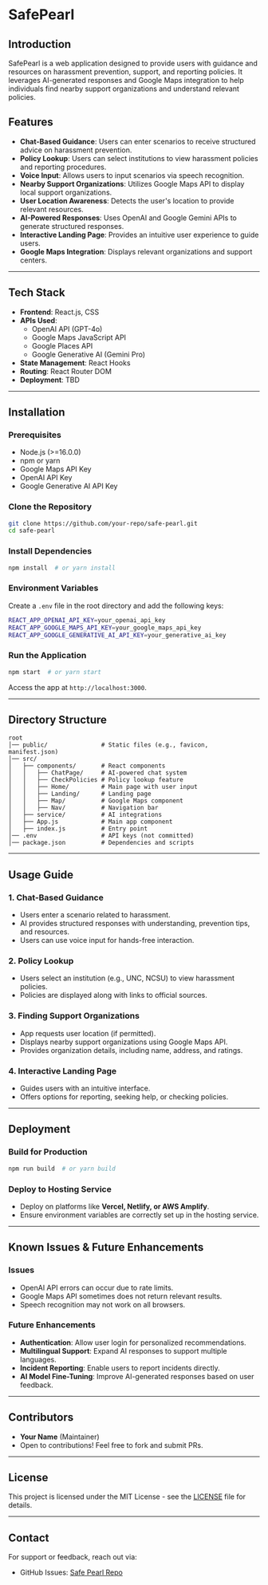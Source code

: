 # SafePearl

## Introduction
SafePearl is a web application designed to provide users with guidance and resources on harassment prevention, support, and reporting policies. It leverages AI-generated responses and Google Maps integration to help individuals find nearby support organizations and understand relevant policies.

## Features
- **Chat-Based Guidance**: Users can enter scenarios to receive structured advice on harassment prevention.
- **Policy Lookup**: Users can select institutions to view harassment policies and reporting procedures.
- **Voice Input**: Allows users to input scenarios via speech recognition.
- **Nearby Support Organizations**: Utilizes Google Maps API to display local support organizations.
- **User Location Awareness**: Detects the user's location to provide relevant resources.
- **AI-Powered Responses**: Uses OpenAI and Google Gemini APIs to generate structured responses.
- **Interactive Landing Page**: Provides an intuitive user experience to guide users.
- **Google Maps Integration**: Displays relevant organizations and support centers.

---

## Tech Stack
- **Frontend**: React.js, CSS
- **APIs Used**:
  - OpenAI API (GPT-4o)
  - Google Maps JavaScript API
  - Google Places API
  - Google Generative AI (Gemini Pro)
- **State Management**: React Hooks
- **Routing**: React Router DOM
- **Deployment**: TBD

---

## Installation

### Prerequisites
- Node.js (>=16.0.0)
- npm or yarn
- Google Maps API Key
- OpenAI API Key
- Google Generative AI API Key

### Clone the Repository
```sh
git clone https://github.com/your-repo/safe-pearl.git
cd safe-pearl
```

### Install Dependencies
```sh
npm install  # or yarn install
```

### Environment Variables
Create a `.env` file in the root directory and add the following keys:
```sh
REACT_APP_OPENAI_API_KEY=your_openai_api_key
REACT_APP_GOOGLE_MAPS_API_KEY=your_google_maps_api_key
REACT_APP_GOOGLE_GENERATIVE_AI_API_KEY=your_generative_ai_key
```

### Run the Application
```sh
npm start  # or yarn start
```
Access the app at `http://localhost:3000`.

---

## Directory Structure
```
root
│── public/               # Static files (e.g., favicon, manifest.json)
│── src/
│   ├── components/       # React components
│   │   ├── ChatPage/     # AI-powered chat system
│   │   ├── CheckPolicies # Policy lookup feature
│   │   ├── Home/         # Main page with user input
│   │   ├── Landing/      # Landing page
│   │   ├── Map/          # Google Maps component
│   │   ├── Nav/          # Navigation bar
│   ├── service/          # AI integrations
│   ├── App.js            # Main app component
│   ├── index.js          # Entry point
│── .env                  # API keys (not committed)
│── package.json          # Dependencies and scripts
```

---

## Usage Guide

### 1. Chat-Based Guidance
- Users enter a scenario related to harassment.
- AI provides structured responses with understanding, prevention tips, and resources.
- Users can use voice input for hands-free interaction.

### 2. Policy Lookup
- Users select an institution (e.g., UNC, NCSU) to view harassment policies.
- Policies are displayed along with links to official sources.

### 3. Finding Support Organizations
- App requests user location (if permitted).
- Displays nearby support organizations using Google Maps API.
- Provides organization details, including name, address, and ratings.

### 4. Interactive Landing Page
- Guides users with an intuitive interface.
- Offers options for reporting, seeking help, or checking policies.

---

## Deployment

### Build for Production
```sh
npm run build  # or yarn build
```

### Deploy to Hosting Service
- Deploy on platforms like **Vercel, Netlify, or AWS Amplify**.
- Ensure environment variables are correctly set up in the hosting service.

---

## Known Issues & Future Enhancements

### Issues
- OpenAI API errors can occur due to rate limits.
- Google Maps API sometimes does not return relevant results.
- Speech recognition may not work on all browsers.

### Future Enhancements
- **Authentication**: Allow user login for personalized recommendations.
- **Multilingual Support**: Expand AI responses to support multiple languages.
- **Incident Reporting**: Enable users to report incidents directly.
- **AI Model Fine-Tuning**: Improve AI-generated responses based on user feedback.

---

## Contributors
- **Your Name** (Maintainer)
- Open to contributions! Feel free to fork and submit PRs.

---

## License
This project is licensed under the MIT License - see the [LICENSE](LICENSE) file for details.

---

## Contact
For support or feedback, reach out via:
- GitHub Issues: [Safe Pearl Repo](https://github.com/your-repo/safe-pearl/issues)
